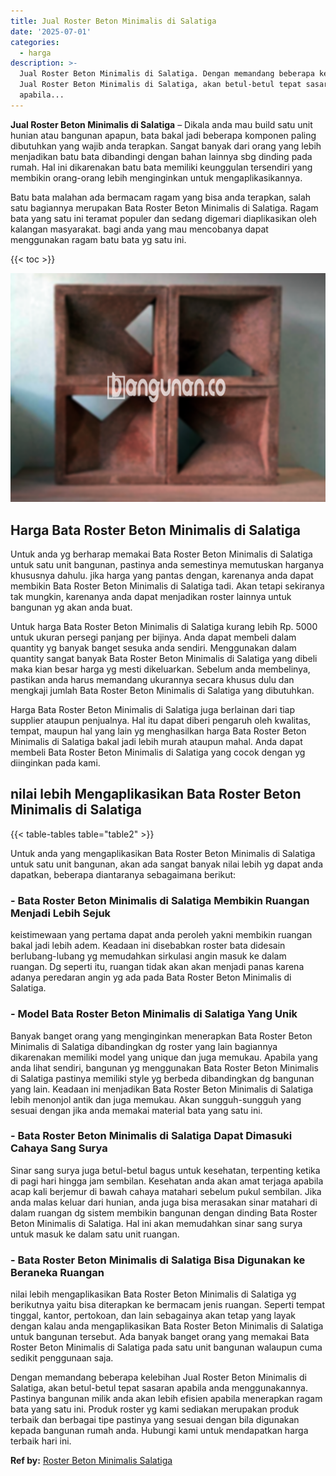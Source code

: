 ```yaml
---
title: Jual Roster Beton Minimalis di Salatiga
date: '2025-07-01'
categories:
  - harga
description: >-
  Jual Roster Beton Minimalis di Salatiga. Dengan memandang beberapa kelebihan
  Jual Roster Beton Minimalis di Salatiga, akan betul-betul tepat sasaran
  apabila...
---
```


**Jual Roster Beton Minimalis di Salatiga** – Dikala anda mau build satu unit hunian atau bangunan apapun, bata bakal jadi beberapa komponen paling dibutuhkan yang wajib anda terapkan. Sangat banyak dari orang yang lebih menjadikan batu bata dibandingi dengan bahan lainnya sbg dinding pada rumah. Hal ini dikarenakan batu bata memiliki keunggulan tersendiri yang membikin orang-orang lebih menginginkan untuk mengaplikasikannya.

Batu bata malahan ada bermacam ragam yang bisa anda terapkan, salah satu bagiannya merupakan Bata Roster Beton Minimalis di Salatiga. Ragam bata yang satu ini teramat populer dan sedang digemari diaplikasikan oleh kalangan masyarakat. bagi anda yang mau mencobanya dapat menggunakan ragam batu bata yg satu ini.

{{< toc >}}

![Jual Roster Beton Minimalis di Salatiga](/images/bata-roster-minimalis-34.png)

## Harga Bata Roster Beton Minimalis di Salatiga

Untuk anda yg berharap memakai Bata Roster Beton Minimalis di Salatiga untuk satu unit bangunan, pastinya anda semestinya memutuskan harganya khususnya dahulu. jika harga yang pantas dengan, karenanya anda dapat membikin Bata Roster Beton Minimalis di Salatiga tadi. Akan tetapi sekiranya tak mungkin, karenanya anda dapat menjadikan roster lainnya untuk bangunan yg akan anda buat.

Untuk harga Bata Roster Beton Minimalis di Salatiga kurang lebih Rp. 5000 untuk ukuran persegi panjang per bijinya. Anda dapat membeli dalam quantity yg banyak banget sesuka anda sendiri. Menggunakan dalam quantity sangat banyak Bata Roster Beton Minimalis di Salatiga yang dibeli maka kian besar harga yg mesti dikeluarkan. Sebelum anda membelinya, pastikan anda harus memandang ukurannya secara khusus dulu dan mengkaji jumlah Bata Roster Beton Minimalis di Salatiga yang dibutuhkan.

Harga Bata Roster Beton Minimalis di Salatiga juga berlainan dari tiap supplier ataupun penjualnya. Hal itu dapat diberi pengaruh oleh kwalitas, tempat, maupun hal yang lain yg menghasilkan harga Bata Roster Beton Minimalis di Salatiga bakal jadi lebih murah ataupun mahal. Anda dapat membeli Bata Roster Beton Minimalis di Salatiga yang cocok dengan yg diinginkan pada kami.

## nilai lebih Mengaplikasikan Bata Roster Beton Minimalis di Salatiga

{{< table-tables table="table2" >}}

Untuk anda yang mengaplikasikan Bata Roster Beton Minimalis di Salatiga untuk satu unit bangunan, akan ada sangat banyak nilai lebih yg dapat anda dapatkan, beberapa diantaranya sebagaimana berikut:

### \- Bata Roster Beton Minimalis di Salatiga Membikin Ruangan Menjadi Lebih Sejuk

keistimewaan yang pertama dapat anda peroleh yakni membikin ruangan bakal jadi lebih adem. Keadaan ini disebabkan roster bata didesain berlubang-lubang yg memudahkan sirkulasi angin masuk ke dalam ruangan. Dg seperti itu, ruangan tidak akan akan menjadi panas karena adanya peredaran angin yg ada pada Bata Roster Beton Minimalis di Salatiga.

### \- Model Bata Roster Beton Minimalis di Salatiga Yang Unik

Banyak banget orang yang menginginkan menerapkan Bata Roster Beton Minimalis di Salatiga dibandingkan dg roster yang lain bagiannya dikarenakan memiliki model yang unique dan juga memukau. Apabila yang anda lihat sendiri, bangunan yg menggunakan Bata Roster Beton Minimalis di Salatiga pastinya memiliki style yg berbeda dibandingkan dg bangunan yang lain. Keadaan ini menjadikan Bata Roster Beton Minimalis di Salatiga lebih menonjol antik dan juga memukau. Akan sungguh-sungguh yang sesuai dengan jika anda memakai material bata yang satu ini.

### \- Bata Roster Beton Minimalis di Salatiga Dapat Dimasuki Cahaya Sang Surya

Sinar sang surya juga betul-betul bagus untuk kesehatan, terpenting ketika di pagi hari hingga jam sembilan. Kesehatan anda akan amat terjaga apabila acap kali berjemur di bawah cahaya matahari sebelum pukul sembilan. Jika anda malas keluar dari hunian, anda juga bisa merasakan sinar matahari di dalam ruangan dg sistem membikin bangunan dengan dinding Bata Roster Beton Minimalis di Salatiga. Hal ini akan memudahkan sinar sang surya untuk masuk ke dalam satu unit ruangan.

### \- Bata Roster Beton Minimalis di Salatiga Bisa Digunakan ke Beraneka Ruangan

nilai lebih mengaplikasikan Bata Roster Beton Minimalis di Salatiga yg berikutnya yaitu bisa diterapkan ke bermacam jenis ruangan. Seperti tempat tinggal, kantor, pertokoan, dan lain sebagainya akan tetap yang layak dengan kalau anda mengaplikasikan Bata Roster Beton Minimalis di Salatiga untuk bangunan tersebut. Ada banyak banget orang yang memakai Bata Roster Beton Minimalis di Salatiga pada satu unit bangunan walaupun cuma sedikit penggunaan saja.

Dengan memandang beberapa kelebihan Jual Roster Beton Minimalis di Salatiga, akan betul-betul tepat sasaran apabila anda menggunakannya. Pastinya bangunan milik anda akan lebih efisien apabila menerapkan ragam bata yang satu ini. Produk roster yg kami sediakan merupakan produk terbaik dan berbagai tipe pastinya yang sesuai dengan bila digunakan kepada bangunan rumah anda. Hubungi kami untuk mendapatkan harga terbaik hari ini.

**Ref by:** [Roster Beton Minimalis Salatiga](https://id.wikipedia.org/wiki/Roster)
